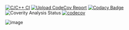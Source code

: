 [![C/C++ CI](https://github.com/pakinui/cosc345/actions/workflows/c-cpp.yml/badge.svg)](https://github.com/pakinui/cosc345/actions/workflows/c-cpp.yml)
[![Upload CodeCov Report](https://github.com/pakinui/cosc345/actions/workflows/codecov.yaml/badge.svg)](https://github.com/pakinui/cosc345/actions/workflows/codecov.yaml)<!--Codecov - Coverage Reports-->
[![Codacy Badge](https://app.codacy.com/project/badge/Grade/409b0d67499c4c9b8def12c695be78f9)](https://app.codacy.com/gh/pakinui/cosc345/dashboard?utm_source=gh&utm_medium=referral&utm_content=&utm_campaign=Badge_grade) <!--Codacy = Static Source Code Analysis-->
![Coverity Analysis Status](https://scan.coverity.com/projects/28987/badge.svg)<!--Coverity = Static Source Code Analysis-->
[![codecov](https://codecov.io/gh/pakinui/cosc345/graph/badge.svg?token=GUFNGUO6M4)](https://codecov.io/gh/pakinui/cosc345)

![image](https://img.shields.io/badge/Codecov-F01F7A?style=for-the-badge&logo=Codecov&logoColor=white)
